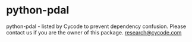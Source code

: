 # python-pdal
python-pdal - listed by Cycode to prevent dependency confusion.
Please contact us if you are the owner of this package.
research@cycode.com

